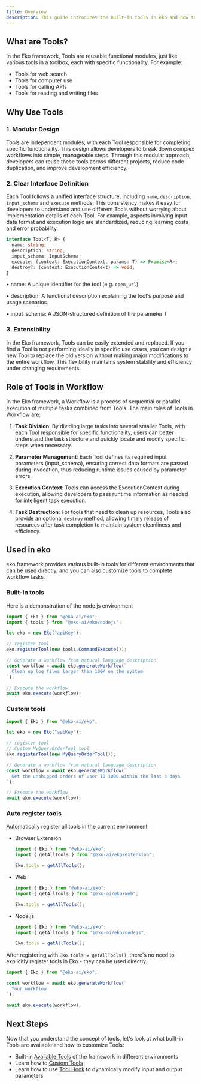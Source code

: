 ```yaml
---
title: Overview
description: This guide introduces the built-in tools in eko and how to customize tools.
---
```


## What are Tools?

In the Eko framework, Tools are reusable functional modules, just like various tools in a toolbox, each with specific functionality. For example:

- Tools for web search
- Tools for computer use
- Tools for calling APIs
- Tools for reading and writing files

## Why Use Tools

### 1. Modular Design
Tools are independent modules, with each Tool responsible for completing specific functionality. This design allows developers to break down complex workflows into simple, manageable steps. Through this modular approach, developers can reuse these tools across different projects, reduce code duplication, and improve development efficiency.

### 2. Clear Interface Definition
Each Tool follows a unified interface structure, including `name`, `description`, `input_schema` and `execute` methods. This consistency makes it easy for developers to understand and use different Tools without worrying about implementation details of each Tool. For example, aspects involving input data format and execution logic are standardized, reducing learning costs and error probability.

```typescript
interface Tool<T, R> {
  name: string;
  description: string;
  input_schema: InputSchema;
  execute: (context: ExecutionContext, params: T) => Promise<R>;
  destroy?: (context: ExecutionContext) => void;
}
```

• name: A unique identifier for the tool (e.g. `open_url`)

• description: A functional description explaining the tool's purpose and usage scenarios 

• input_schema: A JSON-structured definition of the parameter T

### 3. Extensibility
In the Eko framework, Tools can be easily extended and replaced. If you find a Tool is not performing ideally in specific use cases, you can design a new Tool to replace the old version without making major modifications to the entire workflow. This flexibility maintains system stability and efficiency under changing requirements.

## Role of Tools in Workflow

In the Eko framework, a Workflow is a process of sequential or parallel execution of multiple tasks combined from Tools. The main roles of Tools in Workflow are:

1. **Task Division**: By dividing large tasks into several smaller Tools, with each Tool responsible for specific functionality, users can better understand the task structure and quickly locate and modify specific steps when necessary.

2. **Parameter Management**: Each Tool defines its required input parameters (input_schema), ensuring correct data formats are passed during invocation, thus reducing runtime issues caused by parameter errors.

3. **Execution Context**: Tools can access the ExecutionContext during execution, allowing developers to pass runtime information as needed for intelligent task execution.

4. **Task Destruction**: For tools that need to clean up resources, Tools also provide an optional `destroy` method, allowing timely release of resources after task completion to maintain system cleanliness and efficiency.

## Used in eko

eko framework provides various built-in tools for different environments that can be used directly, and you can also customize tools to complete workflow tasks.

### Built-in tools

Here is a demonstration of the node.js environment

```typescript
import { Eko } from "@eko-ai/eko";
import { tools } from "@eko-ai/eko/nodejs";

let eko = new Eko("apiKey");

// register tool
eko.registerTool(new tools.CommandExecute());

// Generate a workflow from natural language description
const workflow = await eko.generateWorkflow(`
  Clean up log files larger than 100M on the system
`);

// Execute the workflow
await eko.execute(workflow);
```

### Custom tools
```typescript
import { Eko } from "@eko-ai/eko";

let eko = new Eko("apiKey");

// register tool
// Custom MyQueryOrderTool tool
eko.registerTool(new MyQueryOrderTool());

// Generate a workflow from natural language description
const workflow = await eko.generateWorkflow(`
  Get the unshipped orders of user ID 1000 within the last 3 days
`);

// Execute the workflow
await eko.execute(workflow);
```

### Auto register tools

Automatically register all tools in the current environment.

* Browser Extension
  ```typescript
  import { Eko } from "@eko-ai/eko";
  import { getAllTools } from "@eko-ai/eko/extension";

  Eko.tools = getAllTools();
  ```

* Web
  ```typescript
  import { Eko } from "@eko-ai/eko";
  import { getAllTools } from "@eko-ai/eko/web";

  Eko.tools = getAllTools();
  ```

* Node.js
  ```typescript
  import { Eko } from "@eko-ai/eko";
  import { getAllTools } from "@eko-ai/eko/nodejs";

  Eko.tools = getAllTools();
  ```

After registering with `Eko.tools = getAllTools()`, there's no need to explicitly register tools in Eko - they can be used directly.

```typescript
import { Eko } from "@eko-ai/eko";

const workflow = await eko.generateWorkflow(`
  Your workflow
`);

await eko.execute(workflow);
```

## Next Steps

Now that you understand the concept of tools, let's look at what built-in Tools are available and how to customize Tools:

- Built-in [Available Tools](/docs/tools/available.md) of the framework in different environments
- Learn how to [Custom Tools](/docs/tools/custom.md)
- Learn how to use [Tool Hook](/docs/tools/hook.md) to dynamically modify input and output parameters
